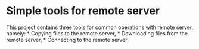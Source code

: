 # Simple tools for remote server

This project contains three tools for common operations with remote server, namely:
	* Copying files to the remote server,
	* Downloading files from the remote server,
	* Connecting to the remote server.

